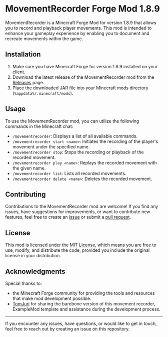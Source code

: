 # MovementRecorder Forge Mod 1.8.9

MovementRecorder is a Minecraft Forge Mod for version 1.8.9 that allows you to record and playback player movements. This mod is intended to enhance your gameplay experience by enabling you to document and recreate movements within the game.

## Installation

1. Make sure you have Minecraft Forge for version 1.8.9 installed on your client.
2. Download the latest release of the MovementRecorder mod from the [Releases](https://github.com/onixiya1337/MovementRecorder/releases) page.
3. Place the downloaded JAR file into your Minecraft mods directory (`%appdata%/.minecraft/mods`).

## Usage

To use the MovementRecorder mod, you can utilize the following commands in the Minecraft chat:

- `/movementrecorder`: Displays a list of all available commands.
- `/movementrecorder start <name>`: Initiates the recording of the player's movement under the specified name.
- `/movementrecorder stop`: Stops the recording or playback of the recorded movement.
- `/movementrecorder play <name>`: Replays the recorded movement with the given name.
- `/movementrecorder list`: Lists all recorded movements.
- `/movementrecorder delete <name>`: Deletes the recorded movement.

## Contributing

Contributions to the MovementRecorder mod are welcome! If you find any issues, have suggestions for improvements, or want to contribute new features, feel free to create an [issue](https://github.com/onixiya1337/MovementRecorder/issues) or submit a [pull request](https://github.com/onixiya1337/MovementRecorder/pulls).

## License

This mod is licensed under the [MIT License](LICENSE), which means you are free to use, modify, and distribute the code, provided you include the original license in your distribution.

## Acknowledgments

Special thanks to:
- the Minecraft Forge community for providing the tools and resources that make mod development possible.
- [TomJuri](https://github.com/TomJuri) for sharing the barebone version of this movement recorder, ExampleMod template and assistance during the development process.

---

If you encounter any issues, have questions, or would like to get in touch, feel free to reach out by creating an issue on this repository.
